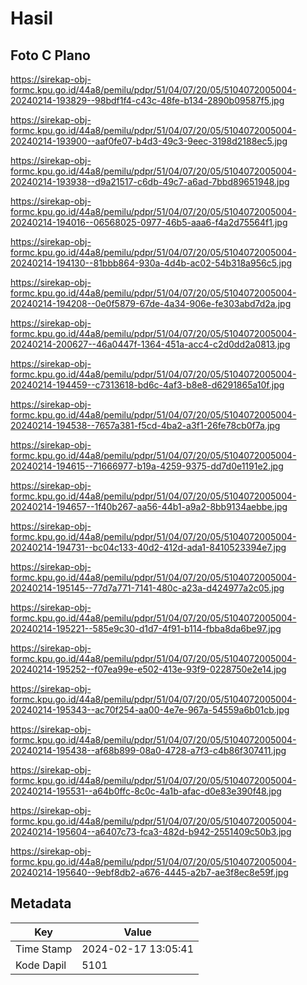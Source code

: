 # Hasil

## Foto C Plano

https://sirekap-obj-formc.kpu.go.id/44a8/pemilu/pdpr/51/04/07/20/05/5104072005004-20240214-193829--98bdf1f4-c43c-48fe-b134-2890b09587f5.jpg

https://sirekap-obj-formc.kpu.go.id/44a8/pemilu/pdpr/51/04/07/20/05/5104072005004-20240214-193900--aaf0fe07-b4d3-49c3-9eec-3198d2188ec5.jpg

https://sirekap-obj-formc.kpu.go.id/44a8/pemilu/pdpr/51/04/07/20/05/5104072005004-20240214-193938--d9a21517-c6db-49c7-a6ad-7bbd89651948.jpg

https://sirekap-obj-formc.kpu.go.id/44a8/pemilu/pdpr/51/04/07/20/05/5104072005004-20240214-194016--06568025-0977-46b5-aaa6-f4a2d75564f1.jpg

https://sirekap-obj-formc.kpu.go.id/44a8/pemilu/pdpr/51/04/07/20/05/5104072005004-20240214-194130--81bbb864-930a-4d4b-ac02-54b318a956c5.jpg

https://sirekap-obj-formc.kpu.go.id/44a8/pemilu/pdpr/51/04/07/20/05/5104072005004-20240214-194208--0e0f5879-67de-4a34-906e-fe303abd7d2a.jpg

https://sirekap-obj-formc.kpu.go.id/44a8/pemilu/pdpr/51/04/07/20/05/5104072005004-20240214-200627--46a0447f-1364-451a-acc4-c2d0dd2a0813.jpg

https://sirekap-obj-formc.kpu.go.id/44a8/pemilu/pdpr/51/04/07/20/05/5104072005004-20240214-194459--c7313618-bd6c-4af3-b8e8-d6291865a10f.jpg

https://sirekap-obj-formc.kpu.go.id/44a8/pemilu/pdpr/51/04/07/20/05/5104072005004-20240214-194538--7657a381-f5cd-4ba2-a3f1-26fe78cb0f7a.jpg

https://sirekap-obj-formc.kpu.go.id/44a8/pemilu/pdpr/51/04/07/20/05/5104072005004-20240214-194615--71666977-b19a-4259-9375-dd7d0e1191e2.jpg

https://sirekap-obj-formc.kpu.go.id/44a8/pemilu/pdpr/51/04/07/20/05/5104072005004-20240214-194657--1f40b267-aa56-44b1-a9a2-8bb9134aebbe.jpg

https://sirekap-obj-formc.kpu.go.id/44a8/pemilu/pdpr/51/04/07/20/05/5104072005004-20240214-194731--bc04c133-40d2-412d-ada1-8410523394e7.jpg

https://sirekap-obj-formc.kpu.go.id/44a8/pemilu/pdpr/51/04/07/20/05/5104072005004-20240214-195145--77d7a771-7141-480c-a23a-d424977a2c05.jpg

https://sirekap-obj-formc.kpu.go.id/44a8/pemilu/pdpr/51/04/07/20/05/5104072005004-20240214-195221--585e9c30-d1d7-4f91-b114-fbba8da6be97.jpg

https://sirekap-obj-formc.kpu.go.id/44a8/pemilu/pdpr/51/04/07/20/05/5104072005004-20240214-195252--f07ea99e-e502-413e-93f9-0228750e2e14.jpg

https://sirekap-obj-formc.kpu.go.id/44a8/pemilu/pdpr/51/04/07/20/05/5104072005004-20240214-195343--ac70f254-aa00-4e7e-967a-54559a6b01cb.jpg

https://sirekap-obj-formc.kpu.go.id/44a8/pemilu/pdpr/51/04/07/20/05/5104072005004-20240214-195438--af68b899-08a0-4728-a7f3-c4b86f307411.jpg

https://sirekap-obj-formc.kpu.go.id/44a8/pemilu/pdpr/51/04/07/20/05/5104072005004-20240214-195531--a64b0ffc-8c0c-4a1b-afac-d0e83e390f48.jpg

https://sirekap-obj-formc.kpu.go.id/44a8/pemilu/pdpr/51/04/07/20/05/5104072005004-20240214-195604--a6407c73-fca3-482d-b942-2551409c50b3.jpg

https://sirekap-obj-formc.kpu.go.id/44a8/pemilu/pdpr/51/04/07/20/05/5104072005004-20240214-195640--9ebf8db2-a676-4445-a2b7-ae3f8ec8e59f.jpg


## Metadata

| Key        | Value               |
| ---------- | ------------------- |
| Time Stamp | 2024-02-17 13:05:41 |
| Kode Dapil | 5101                |



